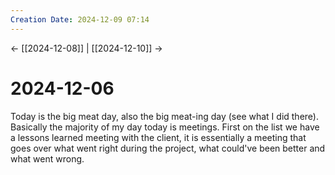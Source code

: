 ```yaml
---
Creation Date: 2024-12-09 07:14
---
```


<- [[2024-12-08]] | [[2024-12-10]]  ->

# 2024-12-06
Today is the big meat day, also the big meat-ing day (see what I did there). Basically the majority of my day today is meetings. First on the list we have a lessons learned meeting with the client, it is essentially a meeting that goes over what went right during the project, what could've been better and what went wrong.